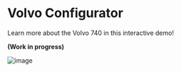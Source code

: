 # Volvo Configurator

Learn more about the Volvo 740 in this interactive demo!

**(Work in progress)**

![image](https://user-images.githubusercontent.com/27746994/111100663-78073100-8505-11eb-8bfd-13a7c40903ab.png)


